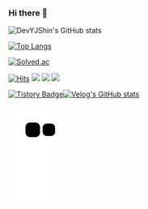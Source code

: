 ### Hi there 👋




![DevYJShin's GitHub stats](https://github-readme-stats.vercel.app/api?username=DevYJShin)


[![Top Langs](https://github-readme-stats.vercel.app/api/top-langs/?username=DevYJShin&layout=compact&langs_count=8)](https://github.com/DevYJShin/README.md)


[![Solved.ac
](http://mazassumnida.wtf/api/v2/generate_badge?boj=dev_yjshin)](https://solved.ac/dev_yjshin)

[![Hits](https://hits.seeyoufarm.com/api/count/incr/badge.svg?url=https://github.com/DevYJShin&count_bg=%23CCE2EB&title_bg=%23ECD5FF&icon=&icon_color=%23A8A0A0&title=hits&edge_flat=false)](https://hits.seeyoufarm.com)
<a href="https://deeprun.tistory.com/" target="_blank"><img src="https://img.shields.io/badge/Tisory-orange?style=flat-square&logoColor=white&style=plastic"/></a> <a href="https://tattered-scourge-d9a.notion.site/a2aee5bf50e34872b0129140bf605c72" target="_blank"><img src="https://img.shields.io/badge/Notion-white?style=flat-square&logo=Notion&logoColor=000000&style=plastic"/></a> <a href="mailto:yjshin.dev@gmail.com"><img src="https://img.shields.io/badge/Gmail-d14836?style=flat-square&logo=Gmail&logoColor=white&style=plastic&link=yjshin.dev@gmail.com"/></a>
</p>



[![Tistory Badge](https://tistory-readme-stats.vercel.app/api/badge?name=Tistory)](https://deeprun.tistory.com/)[![Velog's GitHub stats](https://velog-readme-stats.vercel.app/api/badge?name=velog)](https://velog.io/@dev-yjshin)


![snake gif](https://github.com/DevYJShin/DevYJShin/blob/output/github-contribution-grid-snake.svg)
